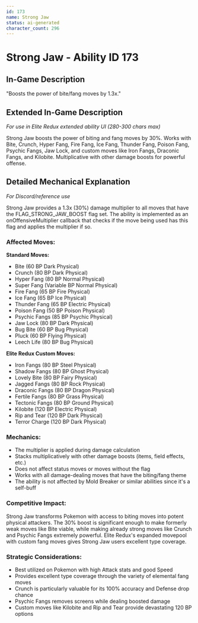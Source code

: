 ```yaml
---
id: 173
name: Strong Jaw
status: ai-generated
character_count: 296
---
```


# Strong Jaw - Ability ID 173

## In-Game Description
"Boosts the power of bite/fang moves by 1.3x."

## Extended In-Game Description
*For use in Elite Redux extended ability UI (280-300 chars max)*

Strong Jaw boosts the power of biting and fang moves by 30%. Works with Bite, Crunch, Hyper Fang, Fire Fang, Ice Fang, Thunder Fang, Poison Fang, Psychic Fangs, Jaw Lock, and custom moves like Iron Fangs, Draconic Fangs, and Kilobite. Multiplicative with other damage boosts for powerful offense.

## Detailed Mechanical Explanation
*For Discord/reference use*

Strong Jaw provides a 1.3x (30%) damage multiplier to all moves that have the FLAG_STRONG_JAW_BOOST flag set. The ability is implemented as an onOffensiveMultiplier callback that checks if the move being used has this flag and applies the multiplier if so.

### Affected Moves:
**Standard Moves:**
- Bite (60 BP Dark Physical)
- Crunch (80 BP Dark Physical) 
- Hyper Fang (80 BP Normal Physical)
- Super Fang (Variable BP Normal Physical)
- Fire Fang (65 BP Fire Physical)
- Ice Fang (65 BP Ice Physical)
- Thunder Fang (65 BP Electric Physical)
- Poison Fang (50 BP Poison Physical)
- Psychic Fangs (85 BP Psychic Physical)
- Jaw Lock (80 BP Dark Physical)
- Bug Bite (60 BP Bug Physical)
- Pluck (60 BP Flying Physical)
- Leech Life (80 BP Bug Physical)

**Elite Redux Custom Moves:**
- Iron Fangs (80 BP Steel Physical)
- Shadow Fangs (80 BP Ghost Physical)
- Lovely Bite (80 BP Fairy Physical)
- Jagged Fangs (80 BP Rock Physical)
- Draconic Fangs (80 BP Dragon Physical)
- Fertile Fangs (80 BP Grass Physical)
- Tectonic Fangs (80 BP Ground Physical)
- Kilobite (120 BP Electric Physical)
- Rip and Tear (120 BP Dark Physical)
- Terror Charge (120 BP Dark Physical)

### Mechanics:
- The multiplier is applied during damage calculation
- Stacks multiplicatively with other damage boosts (items, field effects, etc.)
- Does not affect status moves or moves without the flag
- Works with all damage-dealing moves that have the biting/fang theme
- The ability is not affected by Mold Breaker or similar abilities since it's a self-buff

### Competitive Impact:
Strong Jaw transforms Pokemon with access to biting moves into potent physical attackers. The 30% boost is significant enough to make formerly weak moves like Bite viable, while making already strong moves like Crunch and Psychic Fangs extremely powerful. Elite Redux's expanded movepool with custom fang moves gives Strong Jaw users excellent type coverage.

### Strategic Considerations:
- Best utilized on Pokemon with high Attack stats and good Speed
- Provides excellent type coverage through the variety of elemental fang moves
- Crunch is particularly valuable for its 100% accuracy and Defense drop chance
- Psychic Fangs removes screens while dealing boosted damage
- Custom moves like Kilobite and Rip and Tear provide devastating 120 BP options